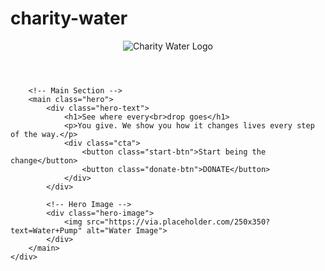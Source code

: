 # charity-water
<!DOCTYPE html>
<html lang="en">
<head>
    <meta charset="UTF-8">
    <meta name="viewport" content="width=device-width, initial-scale=1.0">
    <title>Charity Water</title>
    <link rel="stylesheet" href="styles.css">
</head>
<body>
    <div class="container">
        <!-- Header Logo -->
        <header class="header">
            <img src="https://via.placeholder.com/150x40?text=charity:+water" alt="Charity Water Logo" class="logo">
        </header>

        <!-- Main Section -->
        <main class="hero">
            <div class="hero-text">
                <h1>See where every<br>drop goes</h1>
                <p>You give. We show you how it changes lives every step of the way.</p>
                <div class="cta">
                    <button class="start-btn">Start being the change</button>
                    <button class="donate-btn">DONATE</button>
                </div>
            </div>

            <!-- Hero Image -->
            <div class="hero-image">
                <img src="https://via.placeholder.com/250x350?text=Water+Pump" alt="Water Image">
            </div>
        </main>
    </div>
</body>
</html>

